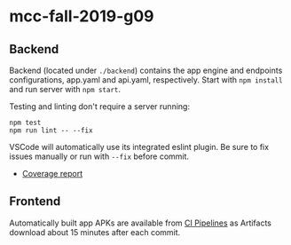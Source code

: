 # mcc-fall-2019-g09

## Backend
Backend (located under `./backend`) contains the app engine and endpoints configurations, app.yaml and api.yaml, respectively. Start with `npm install` and run server with `npm start`.

Testing and linting don't require a server running:
```
npm test
npm run lint -- --fix
```

VSCode will automatically use its integrated eslint plugin. Be sure to fix
issues manually or run with `--fix` before commit.

* [Coverage report](https://mcc.zi.fi/lcov-report/)

## Frontend

Automatically built app APKs are available from
[CI Pipelines](https://version.aalto.fi/gitlab/CS-E4100/mcc-fall-2019-g09/pipelines)
as Artifacts download about 15 minutes after each commit.
